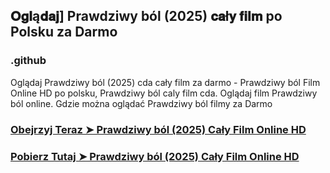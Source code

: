 ## 𝐎𝐠𝐥ą𝐝𝐚𝐣] Prawdziwy ból (2025) 𝐜𝐚ł𝐲 𝐟𝐢𝐥𝐦 po Polsku za Darmo

### .github

Oglądaj Prawdziwy ból (2025) cda cały film za darmo - Prawdziwy ból Film Online HD po polsku, Prawdziwy ból caly film cda. Oglądaj film Prawdziwy ból online. Gdzie można oglądać Prawdziwy ból filmy za Darmo

### [Obejrzyj Teraz ➤ Prawdziwy ból (2025) Cały Film Online HD](https://watching4khdmovies.blogspot.com/2025/02/prawdziwy-pl.html)

### [Pobierz Tutaj ➤ Prawdziwy ból (2025) Cały Film Online HD](https://watching4khdmovies.blogspot.com/2025/02/prawdziwy-pl.html)
